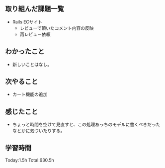 ## 取り組んだ課題一覧
- Rails ECサイト
  - レビューで頂いたコメント内容の反映
  - 再レビュー依頼
  
## わかったこと
- 新しいことはなし。

## 次やること
- カート機能の追加
  
## 感じたこと
- ちょっと時間を空けて見直すと、この処理あっちのモデルに書くべきだったなとかに気づいたりする。
  
## 学習時間
Today:1.5h
Total:630.5h
